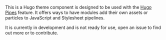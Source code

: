 This is a Hugo theme component is designed to be used with the [Hugo Pipes](https://gohugo.io/hugo-pipes/) feature. It offers ways to have modules add their own assets or particles to JavaScript and Stylesheet pipelines.

It is currently in development and is not ready for use, open an issue to find out more or to contribute.